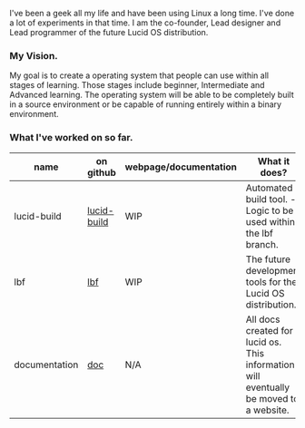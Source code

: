 I've been a geek all my life and have been using Linux a long time. I've done a lot of experiments in that time. I am the co-founder, Lead designer and Lead programmer of the future Lucid OS distribution.

### My Vision.

My goal is to create a operating system that people can use within all stages of learning. Those stages include beginner, Intermediate and Advanced learning. The operating system will be able to be completely built in a source environment or be capable of running entirely within a binary environment.

### What I've worked on so far.

name | on github | webpage/documentation | What it does?
----|----|----|----
lucid-build | [lucid-build](https://github.com/edge226/lucid/tree/lucid-build) | WIP | Automated build tool. - Logic to be used within the lbf branch.
lbf | [lbf](https://github.com/edge226/lucid/tree/lbf) | WIP | The future development tools for the Lucid OS distribution.
documentation | [doc](https://github.com/edge226/lucid/tree/doc) | N/A | All docs created for lucid os. This information will eventually be moved to a website.

